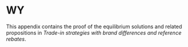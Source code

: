 # WY

This appendix contains the proof of the equilibrium solutions and related propositions in *Trade-in strategies with brand differences and reference rebates*.

